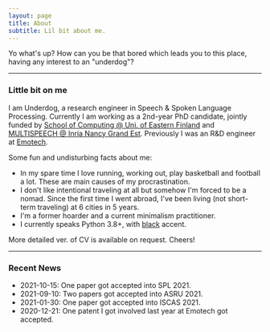 ```yaml
---
layout: page
title: About
subtitle: Lil bit about me.
---
```


Yo what's up? How can you be that bored which leads you to this place, having any interest to an "underdog"?

-------------------
### Little bit on me
I am Underdog, a research engineer in Speech & Spoken Language Processing. Currently I am working as a 2nd-year PhD candidate, jointly funded by [School of Computing @ Uni. of Eastern Finland](http://www.uef.fi/en/web/cs) and [MULTISPEECH @ Inria Nancy Grand Est](https://team.inria.fr/multispeech/). Previously I was an R&D engineer at [Emotech](https://www.linkedin.com/company/emotech-ltd/).

Some fun and undisturbing facts about me:
* In my spare time I love running, working out, play basketball and football a lot. These are main causes of my procrastination.
* I don't like intentional traveling at all but somehow I'm forced to be a nomad. Since the first time I went abroad, I've been living (not short-term traveling) at 6 cities in 5 years.
* I'm a former hoarder and a current minimalism practitioner.
* I currently speaks Python 3.8+, with [black](https://github.com/psf/black) accent.

More detailed ver. of CV is available on request. Cheers!

-------------------
### Recent News
* 2021-10-15: One paper got accepted into SPL 2021.
* 2021-09-10: Two papers got accepted into ASRU 2021.
* 2021-01-30: One paper got accepted into ISCAS 2021.
* 2020-12-21: One patent I got involved last year at Emotech got accepted.